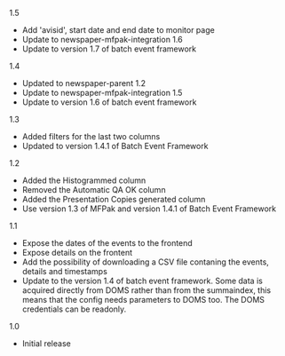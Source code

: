 1.5
* Add 'avisid', start date and end date to monitor page
* Update to newspaper-mfpak-integration 1.6
* Update to version 1.7 of batch event framework

1.4
* Updated to newspaper-parent 1.2
* Update to newspaper-mfpak-integration 1.5
* Update to version 1.6 of batch event framework

1.3
* Added filters for the last two columns
* Updated to version 1.4.1 of Batch Event Framework

1.2
 * Added the Histogrammed column
 * Removed the Automatic QA OK column
 * Added the Presentation Copies generated column
 * Use version 1.3 of MFPak and version 1.4.1 of Batch Event Framework

1.1
* Expose the dates of the events to the frontend
* Expose details on the frontent
* Add the possibility of downloading a CSV file contaning the events, details and timestamps
* Update to the version 1.4 of batch event framework. Some data is acquired directly from DOMS rather than from the summaindex, 
  this means that the config needs parameters to DOMS too. The DOMS credentials can be readonly.

1.0
* Initial release 

